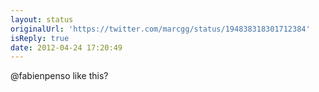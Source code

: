 ```yaml
---
layout: status
originalUrl: 'https://twitter.com/marcgg/status/194838318301712384'
isReply: true
date: 2012-04-24 17:20:49
---
```


@fabienpenso like this?
